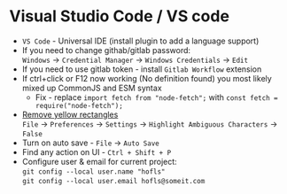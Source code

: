 # Visual Studio Code / VS code
* `VS Code` - Universal IDE (install plugin to add a language support)
* If you need to change githab/gitlab password: \
  `Windows` -> `Credential Manager` -> `Windows Credentials` -> `Edit`
* If you need to use gitlab token - install `Gitlab Workflow` extension
* If ctrl+click or F12 now working (No definition found) you most likely mixed up CommonJS and ESM syntax
    * Fix - replace `import fetch from "node-fetch";` with `const fetch = require("node-fetch");`
* [Remove yellow rectangles](https://stackoverflow.com/questions/70336593/fix-issue-with-vs-code-yellow-orange-border-box-around-characters) \
  `File` -> `Preferences` -> `Settings` -> `Highlight Ambiguous Characters` -> `False`
* Turn on auto save - `File` -> `Auto Save`
* Find any action on UI - `Ctrl + Shift + P`
* Configure user & email for current project: \
  `git config --local user.name "hofls"` \
  `git config --local user.email hofls@someit.com`
